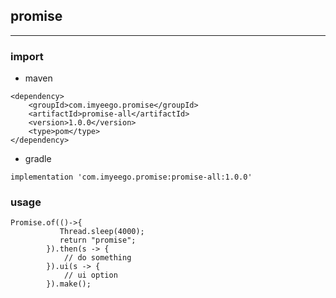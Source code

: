 ## promise

---

### import
- maven

```
<dependency>
	<groupId>com.imyeego.promise</groupId>
	<artifactId>promise-all</artifactId>
	<version>1.0.0</version>
	<type>pom</type>
</dependency>
```
- gradle

`implementation 'com.imyeego.promise:promise-all:1.0.0'`
### usage

```
Promise.of(()->{
           Thread.sleep(4000);
           return "promise";
        }).then(s -> {
            // do something
        }).ui(s -> {
            // ui option
        }).make();
```
